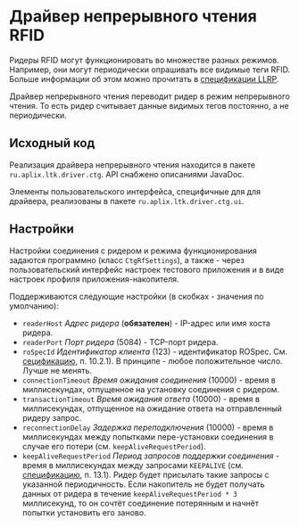 Драйвер непрерывного чтения RFID
================================

Ридеры RFID могут функционировать во множестве разных режимов. Например, они
могут периодически опрашивать все видимые теги RFID. Больше информации об этом
можно прочитать в [спецификации LLRP][llrp].

Драйвер непрерывного чтения переводит ридер в режим непрерывного чтения. То есть
ридер считывает данные видимых тегов постоянно, а не периодически.


[llrp]: http://www.gs1.org/gsmp/kc/epcglobal/llrp/llrp_1_0_1-standard-20070813.pdf


Исходный код
------------

Реализация драйвера непрерывного чтения находится в пакете
`ru.aplix.ltk.driver.ctg`. API снабжено описаниями JavaDoc.

Элементы пользовательского интерфейса, специфичные для для драйвера, реализованы
в пакете `ru.aplix.ltk.driver.ctg.ui`.


Настройки
---------

Настройки соединения с ридером и режима функционирования задаются программно
(класс `CtgRfSettings`), а также - через пользовательский интерфейс настроек
тестового приложения и в виде настроек профиля приложения-накопителя.

Поддерживаются следующие настройки (в скобках - значения по умолчанию):

- `readerHost` _Адрес ридера_ (**обязателен**) - IP-адрес или имя хоста ридера.
- `readerPort` _Порт ридера_ (5084) - TCP-порт ридера.
- `roSpecId` _Идентификатор клиента_ (123) - идентификатор ROSpec.
  См. [сецификацию][llrp], п. 10.2.1). В принципе - любое положительное число.
  Лучше не менять.
- `connectionTimeout` _Время ожидания соединения_ (10000) - время в
  миллисекундах, отпущенное на установку соединения с ридером.
- `transactionTimeout` _Время ожидания ответа_ (10000) - время в миллисекундах,
  отпущенное на ожидание ответа на отправленный ридеру запрос.
- `reconnectionDelay` _Задержка переподключения_ (10000) - время в миллисекундах
  между попытками пере-установки соединения в случае его потери
  (см. `keepAliveRequestPeriod`).
- `keepAliveRequestPeriod` _Период запросов поддержки соединения_ - время в
  миллисекундах между запросами `KEEPALIVE` (см. [спецификацию][llrp], п. 13.1).
  Ридер будет присылать такие запросы с указанной периодичность. Если накопитель
  не будет получать данных от ридера в течение `keepAliveRequestPeriod * 3`
  миллисекунд, то он сочтёт соединение потерянным и начнёт попытки установить
  его заново.
